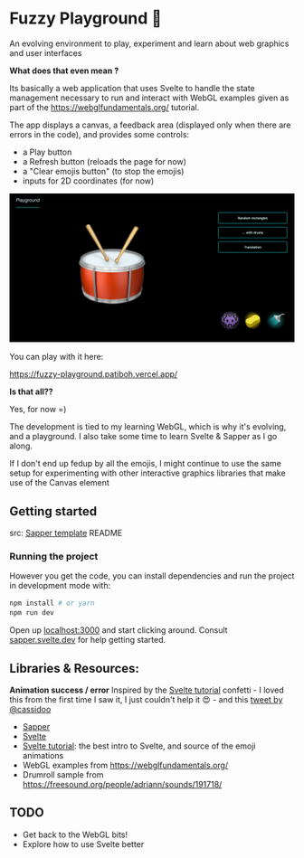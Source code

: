 # Fuzzy Playground 👾

An evolving environment to play, experiment and learn about web graphics and user interfaces

**What does that even mean ?**

Its basically a web application that uses Svelte to handle the state management necessary to run and interact with WebGL examples given as part of the https://webglfundamentals.org/ tutorial.

The app displays a canvas, a feedback area (displayed only when there are errors in the code), and provides some controls:

- a Play button
- a Refresh button (reloads the page for now)
- a "Clear emojis button" (to stop the emojis)
- inputs for 2D coordinates (for now)

![Fuzzy Playground](Fuzzy-Playground-focus.png)

You can play with it here:

https://fuzzy-playground.patiboh.vercel.app/

**Is that all??**

Yes, for now =)

The development is tied to my learning WebGL, which is why it's evolving, and a playground.
I also take some time to learn Svelte & Sapper as I go along.

If I don't end up fedup by all the emojis, I might continue to use the same setup for experimenting with other interactive graphics libraries that make use of the Canvas element

## Getting started

src: [Sapper template](https://github.com/sveltejs/sapper-template) README

### Running the project

However you get the code, you can install dependencies and run the project in development mode with:

```bash
npm install # or yarn
npm run dev
```

Open up [localhost:3000](http://localhost:3000) and start clicking around.
Consult [sapper.svelte.dev](https://sapper.svelte.dev) for help getting started.

## Libraries & Resources:

**Animation success / error**
Inspired by the [Svelte tutorial](https://svelte.dev/tutorial/basics) confetti - I loved this from the first time I saw it, I just couldn't help it 😍 - and this [tweet by @cassidoo](https://twitter.com/cassidoo/status/1280239175078273024?s=20)

- [Sapper](https://github.com/sveltejs/sapper)
- [Svelte](https://svelte.dev/)
- [Svelte tutorial](https://svelte.dev/tutorial/basics): the best intro to Svelte, and source of the emoji animations
- WebGL examples from https://webglfundamentals.org/
- Drumroll sample from https://freesound.org/people/adriann/sounds/191718/

## TODO

- Get back to the WebGL bits!
- Explore how to use Svelte better
